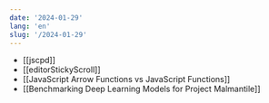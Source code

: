 ```yaml
---
date: '2024-01-29'
lang: 'en'
slug: '/2024-01-29'
---
```


- [[jscpd]]
- [[editorStickyScroll]]
- [[JavaScript Arrow Functions vs JavaScript Functions]]
- [[Benchmarking Deep Learning Models for Project Malmantile]]
